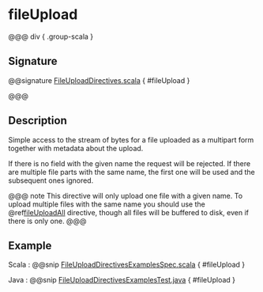 # fileUpload

@@@ div { .group-scala }

## Signature

@@signature [FileUploadDirectives.scala]($akka-http$/akka-http/src/main/scala/akka/http/scaladsl/server/directives/FileUploadDirectives.scala) { #fileUpload }

@@@

## Description

Simple access to the stream of bytes for a file uploaded as a multipart form together with metadata
about the upload.

If there is no field with the given name the request will be rejected. If there are multiple file parts
with the same name, the first one will be used and the subsequent ones ignored.

@@@ note
This directive will only upload one file with a given name. To upload multiple files with the same name
you should use the @ref[fileUploadAll](fileUploadAll.md#fileuploadall) directive, though all files will
be buffered to disk, even if there is only one.
@@@

## Example

Scala
:  @@snip [FileUploadDirectivesExamplesSpec.scala]($test$/scala/docs/http/scaladsl/server/directives/FileUploadDirectivesExamplesSpec.scala) { #fileUpload }

Java
:  @@snip [FileUploadDirectivesExamplesTest.java]($test$/java/docs/http/javadsl/server/directives/FileUploadDirectivesExamplesTest.java) { #fileUpload }
